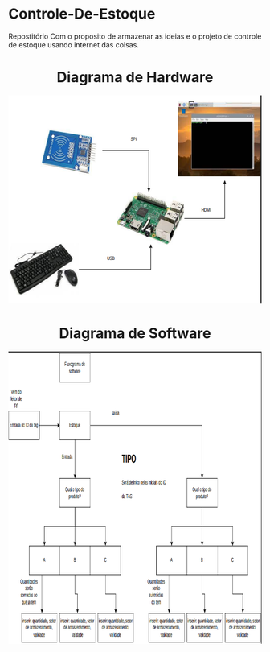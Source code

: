 # Controle-De-Estoque
Repostitório Com o proposito de armazenar as ideias e o projeto de controle de estoque usando internet das coisas.

<h1 align="center">Diagrama de Hardware</h1>

<div align="center">
  <img allign ="left" alt="png" width="655px" height= "414"src="./Diagrama_de_Hardware.png"/>
</div>

<h1 align="center">Diagrama de Software</h1>

<div align="center">
  <img allign ="left" alt="png" width="954px" height= "581px"src="./Diagrama_de_Software.png"/>
</div>

